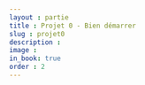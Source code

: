 ```yaml
---
layout : partie
title : Projet 0 - Bien démarrer
slug : projet0
description : 
image : 
in_book: true
order : 2
---
```


